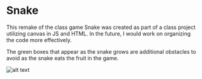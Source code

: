 # Snake

This remake of the class game Snake was created as part of a class project utilizing canvas in JS and HTML. In the future, I would work on organizing the code more effectively. 

The green boxes that appear as the snake grows are additional obstacles to avoid as the snake eats the fruit in the game. 

![alt text](https://github.com/jakeT-wagner/Snake/blob/master/snakeimg.png.jpg?raw=true)

